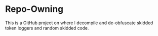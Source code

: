 # Repo-Owning
This is a GitHub project on where I decompile and de-obfuscate skidded token loggers and random skidded code.
